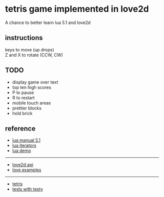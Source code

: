 # tetris game implemented in love2d

A chance to better learn lua 5.1 and love2d

## instructions

keys to move (up drops)  
Z and X to rotate (CCW, CW)

## TODO

- display game over text
- top ten high scores
- P to pause
- R to restart
- mobile touch areas
- prettier blocks
- hold brick

## reference

- [lua manual 5.1](https://www.lua.org/manual/5.1/)
- [lua iterators](https://www.lua.org/manual/2.4/node31.html)
- [lua demo](https://www.lua.org/cgi-bin/demo)

---

- [love2d api](https://love2d.org/wiki/Main_Page)
- [love examples](https://github.com/love2d-community/LOVE-Example-Browser/tree/master/examples)

---

- [tetris](https://en.wikipedia.org/wiki/Tetris)
- [tests with testy](https://github.com/siffiejoe/lua-testy)
